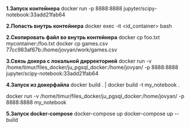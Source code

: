 **1.Запуск контейнера**
docker run -p 8888:8888 jupyter/scipy-notebook:33add21fab64


**2.Попасть внутрь контейнера**
docker exec -it <id_container> bash 

**2.Скопировать файл во внутрь контейнера**
docker cp foo.txt mycontainer:/foo.txt
docker cp games.csv 77cc983af67b:/home/jovyan/work/games.csv

**3.Связь докера с локальной дирректорией**
docker run -v /home/timur/files_docker/ju_pgsql_docker:/home/jovyan/ -p 8888:8888 jupyter/scipy-notebook:33add21fab64

**4.Запуск из докерфайла**
docker build . | docker build -t my_notebook .

docker run -v /home/timur/files_docker/ju_pgsql_docker:/home/jovyan/ -p 8888:8888 my_notebook

**5.Запуск docker-compose**
docker-compose up
docker-compose up --build
